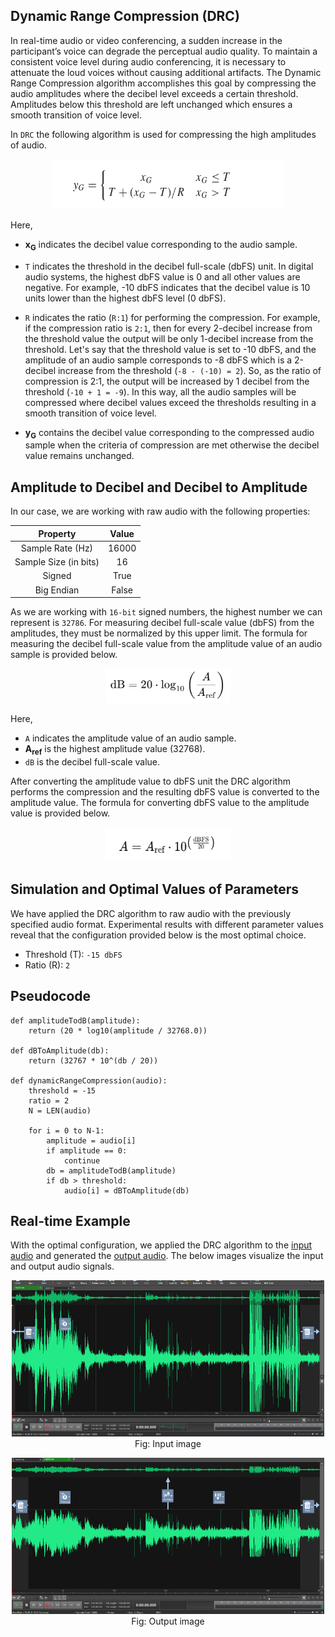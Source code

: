 ## Dynamic Range Compression (DRC)

In real-time audio or video conferencing, a sudden increase in the participant’s voice can degrade the perceptual audio quality. To maintain a consistent voice level during audio conferencing, it is necessary to attenuate the loud voices without causing additional artifacts. The Dynamic Range Compression algorithm accomplishes this goal by compressing the audio amplitudes where the decibel level exceeds a certain threshold. Amplitudes below this threshold are left unchanged which ensures a smooth transition of voice level. <br>

In ``DRC`` the following algorithm is used for compressing the high amplitudes of audio.

<p align="center">
    <img src="images/drc_formula.png" alt="Project Logo" width="370" height="80">
</p>

Here, 
* **x<sub>G</sub>** indicates the decibel value corresponding to the audio sample.
  
* ``T`` indicates the threshold in the decibel full-scale (dbFS) unit. In digital audio systems, the highest dbFS value is 0 and all other values are negative. For example, -10 dbFS indicates that the decibel value is 10 units lower than the highest dbFS level (0 dbFS).
  
* ``R`` indicates the ratio (``R:1``) for performing the compression. For example, if the compression ratio is ``2:1``, then for every 2-decibel increase from the threshold value the output will be only 1-decibel increase from the threshold. Let's say that the threshold value is set to -10 dbFS, and the amplitude of an audio sample corresponds to -8 dbFS which is a 2-decibel increase from the threshold (``-8 - (-10) = 2``). So, as the ratio of compression is 2:1, the output will be increased by 1 decibel from the threshold (``-10 + 1 = -9``). In this way, all the audio samples will be compressed where decibel values exceed the thresholds resulting in a smooth transition of voice level.

* **y<sub>G</sub>** contains the decibel value corresponding to the compressed audio sample when the criteria of compression are met otherwise the decibel value remains unchanged.

## Amplitude to Decibel and Decibel to Amplitude 

In our case, we are working with raw audio with the following properties:

<div align="center">
    
| Property | Value | 
|:----------:|:----------:|
| Sample Rate (Hz) | 16000 | 
| Sample Size (in bits) | 16  | 
| Signed | True | 
| Big Endian | False |

</div>

As we are working with ``16-bit`` signed numbers, the highest number we can represent is ``32786``. For measuring decibel full-scale value (dbFS) from the amplitudes, they must be normalized by this upper limit. The formula for measuring the decibel full-scale value from the amplitude value of an audio sample is provided below.

<p align="center">
    <img src="images/amplitude_to_db.png" alt="Project Logo" width="200" height="55">
</p>

Here, 
* ``A`` indicates the amplitude value of an audio sample.
* **A<sub>ref</sub>** is the highest amplitude value (32768).
* ``dB`` is the decibel full-scale value.

After converting the amplitude value to dbFS unit the DRC algorithm performs the compression and the resulting dbFS value is converted to the amplitude value. The formula for converting dbFS value to the amplitude value is provided below.

<p align="center">
    <img src="images/db_to_amplitude.png" alt="Project Logo" width="200" height="55">
</p>

## Simulation and Optimal Values of Parameters
We have applied the DRC algorithm to raw audio with the previously specified audio format. Experimental results with different parameter values reveal that the configuration provided below is the most optimal choice.

* Threshold (T): ``-15 dbFS``
* Ratio (R): ``2``

## Pseudocode

```
def amplitudeTodB(amplitude):
    return (20 * log10(amplitude / 32768.0))

def dBToAmplitude(db):
    return (32767 * 10^(db / 20))

def dynamicRangeCompression(audio):
    threshold = -15
    ratio = 2
    N = LEN(audio)

    for i = 0 to N-1:
        amplitude = audio[i]
        if amplitude == 0:
            continue
        db = amplitudeTodB(amplitude)
        if db > threshold:
            audio[i] = dBToAmplitude(db)
```

## Real-time Example
With the optimal configuration, we applied the DRC algorithm to the [input audio](audio/drc_input.raw) and generated the [output audio](audio/drc_output.raw). The below images visualize the input and output audio signals.

<p align="center">
    <img src="images/input_drc.png" alt="Project Logo" width="500" height="250"><br>
    <span>Fig: Input image</span>
</p>

<p align="center">
    <img src="images/output_drc.png" alt="Project Logo" width="500" height="250"><br>
    <span>Fig: Output image</span>
</p>
  
